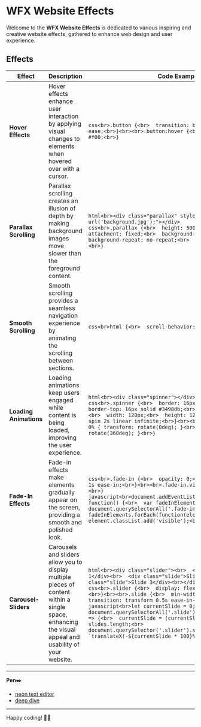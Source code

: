 # WFX Website Effects

Welcome to the **WFX Website Effects** is dedicated to various inspiring and creative website effects, gathered to enhance web design and user experience.

## Effects

| Effect                | Description                                                                                                                                                 | Code Example                                                                                                                                                      |
|-----------------------|-------------------------------------------------------------------------------------------------------------------------------------------------------------|-------------------------------------------------------------------------------------------------------------------------------------------------------------------|
| **Hover Effects**     | Hover effects enhance user interaction by applying visual changes to elements when hovered over with a cursor.                                               | ```css<br>.button {<br>  transition: background-color 0.3s ease;<br>}<br><br>.button:hover {<br>  background-color: #f00;<br>}```                                   |
| **Parallax Scrolling**| Parallax scrolling creates an illusion of depth by making background images move slower than the foreground content.                                         | ```html<br><div class="parallax" style="background-image: url('background.jpg');"></div>```<br>```css<br>.parallax {<br>  height: 500px;<br>  background-attachment: fixed;<br>  background-position: center;<br>  background-repeat: no-repeat;<br>  background-size: cover;<br>}```|
| **Smooth Scrolling**  | Smooth scrolling provides a seamless navigation experience by animating the scrolling between sections.                                                      | ```css<br>html {<br>  scroll-behavior: smooth;<br>}```                                                                                                            |
| **Loading Animations**| Loading animations keep users engaged while content is being loaded, improving the user experience.                                                          | ```html<br><div class="spinner"></div>```<br>```css<br>.spinner {<br>  border: 16px solid #f3f3f3;<br>  border-top: 16px solid #3498db;<br>  border-radius: 50%;<br>  width: 120px;<br>  height: 120px;<br>  animation: spin 2s linear infinite;<br>}<br><br>@keyframes spin {<br>  0% { transform: rotate(0deg); }<br>  100% { transform: rotate(360deg); }<br>}```|
| **Fade-In Effects**   | Fade-in effects make elements gradually appear on the screen, providing a smooth and polished look.                                                           | ```css<br>.fade-in {<br>  opacity: 0;<br>  transition: opacity 1s ease-in;<br>}<br><br>.fade-in.visible {<br>  opacity: 1;<br>}```<br>```javascript<br>document.addEventListener("DOMContentLoaded", function() {<br>  var fadeInElements = document.querySelectorAll('.fade-in');<br>  fadeInElements.forEach(function(element) {<br>    element.classList.add('visible');<br>  });<br>});```|
| **Carousel-Sliders**  | Carousels and sliders allow you to display multiple pieces of content within a single space, enhancing the visual appeal and usability of your website.       | ```html<br><div class="slider"><br>  <div class="slide">Slide 1</div><br>  <div class="slide">Slide 2</div><br>  <div class="slide">Slide 3</div><br></div>```<br>```css<br>.slider {<br>  display: flex;<br>  overflow: hidden;<br>}<br><br>.slide {<br>  min-width: 100%;<br>  transition: transform 0.5s ease-in-out;<br>}```<br>```javascript<br>let currentSlide = 0;<br>const slides = document.querySelectorAll('.slide');<br><br>setInterval(() => {<br>  currentSlide = (currentSlide + 1) % slides.length;<br>  document.querySelector('.slider').style.transform = `translateX(-${currentSlide * 100}%)`;<br>}, 3000);```|

---

**Pen✒️**

- [neon text editor](Funzone-neon)
- [deep dive](https://codepen.io/alexandrevacassin/pen/rNgzOXY)
  
---
Happy coding! 🎨✨



